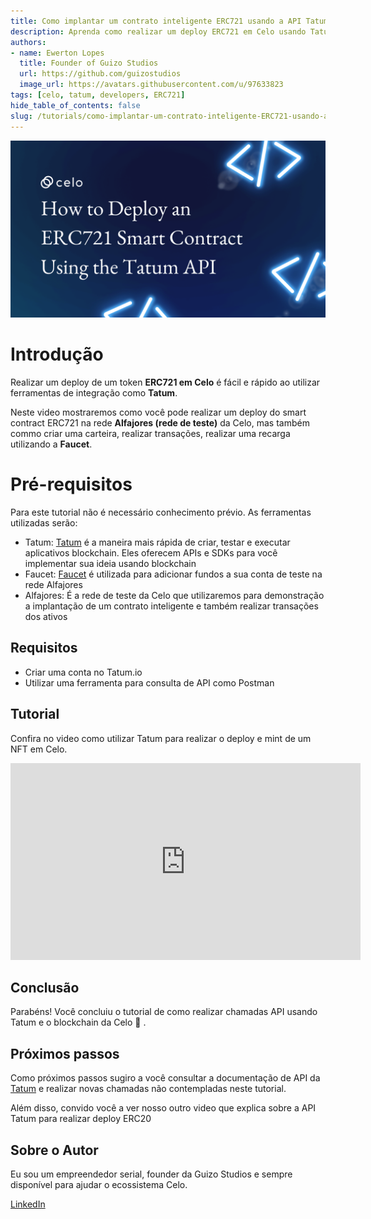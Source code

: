 ```yaml
---
title: Como implantar um contrato inteligente ERC721 usando a API Tatum
description: Aprenda como realizar um deploy ERC721 em Celo usando Tatum
authors:
- name: Ewerton Lopes
  title: Founder of Guizo Studios
  url: https://github.com/guizostudios
  image_url: https://avatars.githubusercontent.com/u/97633823
tags: [celo, tatum, developers, ERC721]
hide_table_of_contents: false
slug: /tutorials/como-implantar-um-contrato-inteligente-ERC721-usando-a-API-Tatum
---
```





![header](../../src/data-tutorials/showcase/intermediate/Como-implantar-um-contrato-inteligente-ERC721-usando-a-API-Tatum.png)

# Introdução

Realizar um deploy de um token **ERC721 em Celo** é fácil e rápido ao utilizar ferramentas de integração como **Tatum**.

Neste video mostraremos como você pode realizar um deploy do smart contract ERC721 na rede **Alfajores (rede de teste)** da Celo, mas também commo criar uma carteira, realizar transações, realizar uma recarga utilizando a **Faucet**.

# Pré-requisitos

Para este tutorial não é necessário conhecimento prévio. As ferramentas utilizadas serão:

- Tatum: [Tatum](https://tatum.io/) é a maneira mais rápida de criar, testar e executar aplicativos blockchain. Eles oferecem APIs e SDKs para você implementar sua ideia usando blockchain
- Faucet: [Faucet](https://celo.org/developers/faucet) é utilizada para adicionar fundos a sua conta de teste na rede Alfajores
- Alfajores: É a rede de teste da Celo que utilizaremos para demonstração a implantação de um contrato inteligente e também realizar transações dos ativos

## Requisitos

- Criar uma conta no Tatum.io
- Utilizar uma ferramenta para consulta de API como Postman

## Tutorial

Confira no video como utilizar Tatum para realizar o deploy e mint de um NFT em Celo.

<iframe width="560" height="315" src="https://www.youtube.com/embed/7GKpSZL6irM" title="YouTube video player" frameborder="0" allow="accelerometer; autoplay; clipboard-write; encrypted-media; gyroscope; picture-in-picture; web-share" allowfullscreen></iframe>

## Conclusão

Parabéns! Você concluiu o tutorial de como realizar chamadas API usando Tatum e o blockchain da Celo 🎉 .

## Próximos passos

Como próximos passos sugiro a você consultar a documentação de API da [Tatum](https://apidoc.tatum.io/) e realizar novas chamadas não contempladas neste tutorial.

Além disso, convido você a ver nosso outro video que explica sobre a API Tatum para realizar deploy ERC20

## Sobre o Autor

Eu sou um empreendedor serial, founder da Guizo Studios e sempre disponível para ajudar o ecossistema Celo.

[LinkedIn](https://www.linkedin.com/in/ewertonlopes/)
